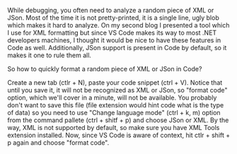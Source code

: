 While debugging, you often need to analyze a random piece of XML or JSon. Most of the time it is not pretty-printed, it is a single line, ugly blob which makes it hard to analyze. On my second blog I presented a tool which I use for XML formatting but since VS Code makes its way to most .NET developers machines, I thought it would be nice to have these features in Code as well. Additionally, JSon support is present in Code by default, so it makes it one to rule them all.

So how to quickly format a random piece of XML or JSon in Code?

Create a new tab (ctlr + N), paste your code snippet (ctrl + V). Notice that until you save it, it will not be recognized as XML or JSon, so "format code" option, which we'll cover in a minute, will not be available. You probably don't want to save this file (file extension would hint code what is the type of data) so you need to use "Change language mode" (ctrl + k, m) option from the command pallete (ctrl + shitf + p) and choose JSon or XML. By the way, XML is not supported by default, so make sure you have XML Tools extension installed. Now, since VS Code is aware of context, hit ctlr + shift + p again and choose "format code". 
